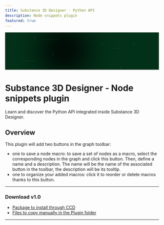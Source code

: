 ```yaml
---
title: Substance 3D Designer - Python API
description: Node snippets plugin
featured: true
---
```


<Hero slots="image, heading, text" background="rgb(1, 46, 24)" hideBreadcrumbNav={true} />

![Hero image](../hero.png)

# Substance 3D Designer - Node snippets plugin

Learn and discover the Python API integrated inside Substance 3D Designer.

## Overview

This plugin will add two buttons in the graph toolbar:
- one to save a node macro: to save a set of nodes as a macro, select the corresponding nodes in the graph and click this button. Then, define a name and a description. The name will be the name of the associated button in the toolbar, the description will be its tooltip.
- one to organize your added macros: click it to reorder or delete macros thanks to this button. 

---

### Download v1.0

- [Package to install through CCD](Macros/NodesMacro.zxp)
- [Files to copy manually in the Plugin folder](Macros/NodesMacro.zip)

---
